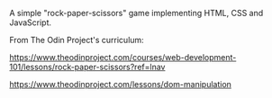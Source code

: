 A simple "rock-paper-scissors" game implementing HTML, CSS and JavaScript.

From The Odin Project's curriculum:

https://www.theodinproject.com/courses/web-development-101/lessons/rock-paper-scissors?ref=lnav

https://www.theodinproject.com/lessons/dom-manipulation
